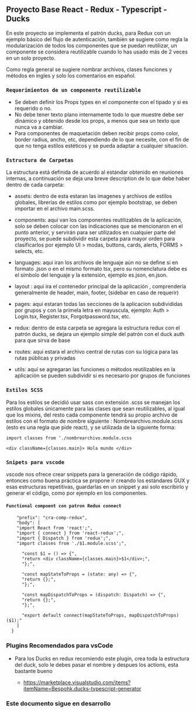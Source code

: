 ## Proyecto Base React - Redux - Typescript - Ducks

En este proyecto se implementa el patrón ducks, para Redux con un ejemplo básico del flujo de autenticación, también se sugiere como regla la modularización de todos los componentes que se puedan reutilizar, un componente se considera reutilizable cuando lo has usado más de 2 veces en un solo proyecto.

Como regla general se sugiere nombrar archivos, clases funciones y métodos en ingles y solo los comentarios en español.


### `Requerimientos de un componente reutilizable`

* Se deben definir los Props types en el componente con el tipado y si es requerido o no.
* No debe tener texto plano internamente todo lo que muestre debe ser dinámico y obtenido desde los props, a menos que sea un texto que nunca va a cambiar.
* Para componentes de maquetación deben recibir props como color, border radius, ancho, etc, dependiendo de lo que necesite, con el fin de que no tenga estilos estéticos y se pueda adaptar a cualquier situación.

### `Estructura de Carpetas`

La estructura está definida de acuerdo al estándar obtenido en reuniones internas, 
a continuación se deja una breve description de lo que debe haber dentro de cada carpeta:

* assets: dentro de esta estaran las imagenes y archivos de estilos globales, librerías de estilos como por ejemplo bootstrap, se deben importar en el archivo main.scss.

* components: aquí van los componentes reutilizables de la aplicación, solo se deben colocar con las indicaciones que se mencionaron en el punto anterior, y servirán para ser utilizados en cualquier parte del proyecto, se puede subdividir esta carpeta para mayor orden  para clasificarlos por ejemplo UI > modas, buttons, cards, alerts, FORMS > selects, etc.

* languages: aqui iran los archivos de lenguaje aún no se define si en formato .json o en el mismo formato tsx, pero su nomenclatura debe es el símbolo del lenguaje y la extensión, ejemplo es.json, en.json.

* layout : aqui ira el contenedor principal de la aplicación , comprendería generalmente de 
header, main, footer, (sidebar en caso de requerir)

* pages: aqui estaran todas las secciones de la aplicacion subdivididas por grupos y con la primela letra en mayuscula, ejemplo: Auth > Login.tsx, Register.tsx, Forgotpassword.tsx, etc.

* redux: dentro de esta carpeta se agregara la estructura redux con el patrón ducks, se dejara un ejemplo simple del patrón con el duck auth para que sirva de base 

* routes: aqui estara el archivo central de rutas con su lógica para las rutas públicas y privadas

* utils: aquí se agregaran las funciones o métodos reutilizables en la aplicación se pueden subdividir si es necesario por grupos de funciones


### `Estilos SCSS`

Para los estilos se decidió usar sass con extensión .scss se manejan los estilos globales únicamente para las clases que sean reutilizables, al igual que los mixins, del resto cada componente tendrá su propio archivo de estilos con el formato de nombre siguiente : 
Nombrearchivo.module.scss (esto es una regla que pide react), y se utilizada de la siguiente forma: 

`import classes from ‘./nombrearchivo.module.scss`

`<div className={classes.main}> Hola mundo </div>`

### `Snipets para vscode`

vscode nos ofrece crear snippets para la generación de código rápido, entonces como buena práctica se propone ir creando los estándares GUX y esas estructuras repetitivas, guardarlas en un snippet y asi solo escribirlo y generar el código, como por ejemplo en los componentes.

#### `Functional compoent con patron Redux connect`

``` "Create Page Function Component": {"
    "prefix": "cra-comp-redux",
    "body": [
    "import React from 'react';",
    "import { connect } from 'react-redux';",
    "import { Dispatch } from 'redux';",
    "import classes from './$1.module.scss';",

      "const $1 = () => {",
      "return <div className={classes.main}>$1</div>;",
      "};",

      "const mapStateToProps = (state: any) => {",
      "return {};",
      "};",

      "const mapDispatchToProps = (dispatch: Dispatch) => {",
      "return {};",
      "};",

      "export default connect(mapStateToProps, mapDispatchToProps)($1);"
    ]
  }
```

### Plugins Recomendados para vsCode

* Para los Ducks en redux recomiendo este plugin, crea toda la estructura del duck, solo le debes pasar el nombre y despues los actions, esta bastante bueno

  * https://marketplace.visualstudio.com/items?itemName=Bespohk.ducks-typescript-generator

### Este documento sigue en desarrollo
